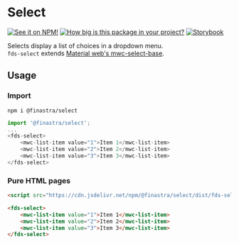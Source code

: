 # Select

[![See it on NPM!](https://img.shields.io/npm/v/@finastra/select?style=for-the-badge)](https://www.npmjs.com/package/@finastra/select)
[![How big is this package in your project?](https://img.shields.io/bundlephobia/minzip/@finastra/select?style=for-the-badge)](https://bundlephobia.com/result?p=@finastra/select')
[![Storybook](https://shields.io/badge/-Play%20with%20this%20web%20component-2a0481?logo=storybook&style=for-the-badge)](https://finastra.github.io/finastra-design-system/?path=/story/forms-select--default)

Selects display a list of choices in a dropdown menu. \
`fds-select` extends [Material web's mwc-select-base](https://github.com/material-components/material-web/tree/master/packages/select).

## Usage

### Import

```
npm i @finastra/select
```

```ts
import '@finastra/select';
...
<fds-select>
    <mwc-list-item value="1">Item 1</mwc-list-item>
    <mwc-list-item value="2">Item 2</mwc-list-item>
    <mwc-list-item value="3">Item 3</mwc-list-item>
</fds-select>
```

### Pure HTML pages

```html
<script src="https://cdn.jsdelivr.net/npm/@finastra/select/dist/fds-select.js"></script>

<fds-select>
    <mwc-list-item value="1">Item 1</mwc-list-item>
    <mwc-list-item value="2">Item 2</mwc-list-item>
    <mwc-list-item value="3">Item 3</mwc-list-item>
</fds-select>
```

